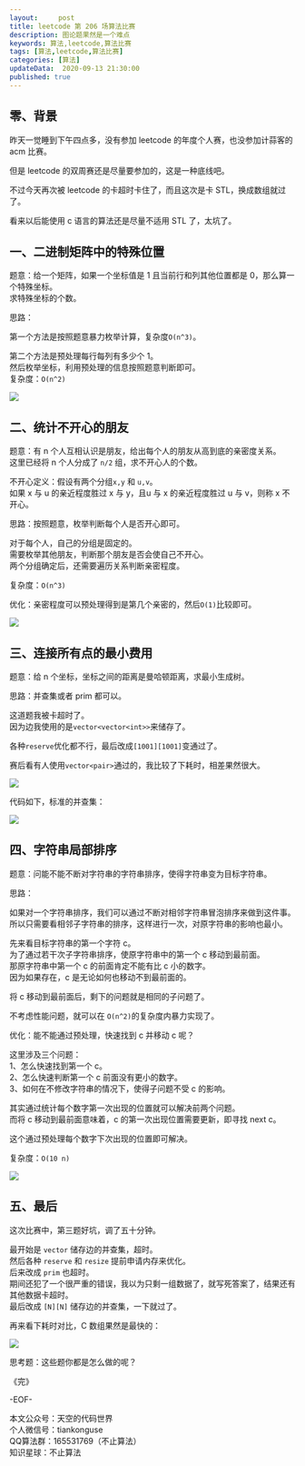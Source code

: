 ```yaml
---   
layout:     post  
title: leetcode 第 206 场算法比赛
description: 图论题果然是一个难点
keywords: 算法,leetcode,算法比赛  
tags: [算法,leetcode,算法比赛]    
categories: [算法]  
updateData:  2020-09-13 21:30:00  
published: true  
---  
```



## 零、背景  


昨天一觉睡到下午四点多，没有参加 leetcode 的年度个人赛，也没参加计蒜客的 acm 比赛。  


但是 leetcode 的双周赛还是尽量要参加的，这是一种底线吧。  


不过今天再次被 leetcode 的卡超时卡住了，而且这次是卡 STL，换成数组就过了。  


看来以后能使用 c 语言的算法还是尽量不适用 STL 了，太坑了。  


## 一、二进制矩阵中的特殊位置  


题意：给一个矩阵，如果一个坐标值是 1 且当前行和列其他位置都是 0，那么算一个特殊坐标。  
求特殊坐标的个数。  


思路：  


第一个方法是按照题意暴力枚举计算，复杂度`O(n^3)`。  


第二个方法是预处理每行每列有多少个 1。  
然后枚举坐标，利用预处理的信息按照题意判断即可。  
复杂度：`O(n^2)`  


![](https://res2020.tiankonguse.com/images/2020/09/13/001.png)  


## 二、统计不开心的朋友  


题意：有 n 个人互相认识是朋友，给出每个人的朋友从高到底的亲密度关系。  
这里已经将 n 个人分成了 `n/2` 组，求不开心人的个数。  


不开心定义：假设有两个分组`x,y` 和 `u,v`。  
如果 x 与 u 的亲近程度胜过 x 与 y，且u 与 x 的亲近程度胜过 u 与 v，则称 x 不开心。


思路：按照题意，枚举判断每个人是否开心即可。  


对于每个人，自己的分组是固定的。  
需要枚举其他朋友，判断那个朋友是否会使自己不开心。  
两个分组确定后，还需要遍历关系判断亲密程度。  


复杂度：`O(n^3)`  



优化：亲密程度可以预处理得到是第几个亲密的，然后`O(1)`比较即可。  


![](https://res2020.tiankonguse.com/images/2020/09/13/002.png)  


## 三、连接所有点的最小费用  


题意：给 n 个坐标，坐标之间的距离是曼哈顿距离，求最小生成树。  


思路：并查集或者 prim 都可以。  


这道题我被卡超时了。  
因为边我使用的是`vector<vector<int>>`来储存了。  


各种`reserve`优化都不行，最后改成`[1001][1001]`变通过了。  


赛后看有人使用`vector<pair>`通过的，我比较了下耗时，相差果然很大。  



![](https://res2020.tiankonguse.com/images/2020/09/13/003.png)  


代码如下，标准的并查集：  


![](https://res2020.tiankonguse.com/images/2020/09/13/004.png)  


## 四、字符串局部排序  


题意：问能不能不断对字符串的字符串排序，使得字符串变为目标字符串。  


思路：  


如果对一个字符串排序，我们可以通过不断对相邻字符串冒泡排序来做到这件事。  
所以只需要看相邻子字符串的排序，这样进行一次，对原字符串的影响也最小。  


先来看目标字符串的第一个字符 c。  
为了通过若干次子字符串排序，使原字符串中的第一个 c 移动到最前面。  
那原字符串中第一个 c 的前面肯定不能有比 c 小的数字。  
因为如果存在，c 是无论如何也移动不到最前面的。  


将 c 移动到最前面后，剩下的问题就是相同的子问题了。  


不考虑性能问题，就可以在 `O(n^2)`的复杂度内暴力实现了。  


优化：能不能通过预处理，快速找到 c 并移动 c 呢？  


这里涉及三个问题：  
1、怎么快速找到第一个 c。  
2、怎么快速判断第一个 c 前面没有更小的数字。  
3、如何在不修改字符串的情况下，使得子问题不受 c 的影响。  


其实通过统计每个数字第一次出现的位置就可以解决前两个问题。  
而将 c 移动到最前面意味着，c 的第一次出现位置需要更新，即寻找 next c。  


这个通过预处理每个数字下次出现的位置即可解决。  


复杂度：`O(10 n)`  


![](https://res2020.tiankonguse.com/images/2020/09/13/005.png)  


## 五、最后  


这次比赛中，第三题好坑，调了五十分钟。  


最开始是 `vector` 储存边的并查集，超时。  
然后各种 `reserve` 和 `resize` 提前申请内存来优化。  
后来改成 `prim` 也超时。  
期间还犯了一个很严重的错误，我以为只剩一组数据了，就写死答案了，结果还有其他数据卡超时。  
最后改成 `[N][N]` 储存边的并查集，一下就过了。  


再来看下耗时对比，C 数组果然是最快的：  


![](https://res2020.tiankonguse.com/images/2020/09/13/003.png)  


思考题：这些题你都是怎么做的呢？  



《完》  


-EOF-  



本文公众号：天空的代码世界  
个人微信号：tiankonguse  
QQ算法群：165531769（不止算法）  
知识星球：不止算法  

